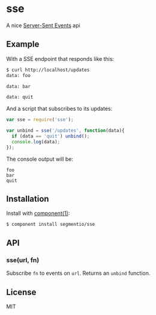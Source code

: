 
# sse

  A nice [Server-Sent Events](http://www.html5rocks.com/en/tutorials/eventsource/basics/) api

## Example

  With a SSE endpoint that responds like this:

```bash
$ curl http://localhost/updates
data: foo

data: bar

data: quit

```

  And a script that subscribes to its updates:

```js
var sse = require('sse');

var unbind = sse('/updates', function(data){
  if (data == 'quit') unbind();
  console.log(data);
});
```

  The console output will be:

    foo
    bar
    quit

## Installation

  Install with [component(1)](http://component.io):

    $ component install segmentio/sse

## API

### sse(url, fn)

  Subscribe `fn` to events on `url`. Returns an `unbind` function.

## License

  MIT
